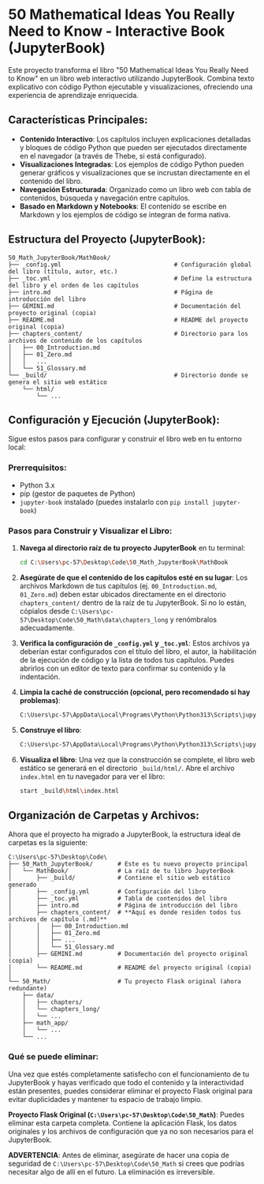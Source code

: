 # 50 Mathematical Ideas You Really Need to Know - Interactive Book (JupyterBook)

Este proyecto transforma el libro "50 Mathematical Ideas You Really Need to Know" en un libro web interactivo utilizando JupyterBook. Combina texto explicativo con código Python ejecutable y visualizaciones, ofreciendo una experiencia de aprendizaje enriquecida.

## Características Principales:

-   **Contenido Interactivo**: Los capítulos incluyen explicaciones detalladas y bloques de código Python que pueden ser ejecutados directamente en el navegador (a través de Thebe, si está configurado).
-   **Visualizaciones Integradas**: Los ejemplos de código Python pueden generar gráficos y visualizaciones que se incrustan directamente en el contenido del libro.
-   **Navegación Estructurada**: Organizado como un libro web con tabla de contenidos, búsqueda y navegación entre capítulos.
-   **Basado en Markdown y Notebooks**: El contenido se escribe en Markdown y los ejemplos de código se integran de forma nativa.

## Estructura del Proyecto (JupyterBook):

```
50_Math_JupyterBook/MathBook/
├── _config.yml                                # Configuración global del libro (título, autor, etc.)
├── _toc.yml                                   # Define la estructura del libro y el orden de los capítulos
├── intro.md                                   # Página de introducción del libro
├── GEMINI.md                                  # Documentación del proyecto original (copia)
├── README.md                                  # README del proyecto original (copia)
├── chapters_content/                          # Directorio para los archivos de contenido de los capítulos
│   ├── 00_Introduction.md
│   ├── 01_Zero.md
│   │   ...
│   └── 51_Glossary.md
└── _build/                                    # Directorio donde se genera el sitio web estático
    └── html/
        └── ...
```

## Configuración y Ejecución (JupyterBook):

Sigue estos pasos para configurar y construir el libro web en tu entorno local:

### Prerrequisitos:

-   Python 3.x
-   pip (gestor de paquetes de Python)
-   `jupyter-book` instalado (puedes instalarlo con `pip install jupyter-book`)

### Pasos para Construir y Visualizar el Libro:

1.  **Navega al directorio raíz de tu proyecto JupyterBook** en tu terminal:

    ```bash
    cd C:\Users\pc-57\Desktop\Code\50_Math_JupyterBook\MathBook
    ```

2.  **Asegúrate de que el contenido de los capítulos esté en su lugar**:
    Los archivos Markdown de tus capítulos (ej. `00_Introduction.md`, `01_Zero.md`) deben estar ubicados directamente en el directorio `chapters_content/` dentro de la raíz de tu JupyterBook. Si no lo están, cópialos desde `C:\Users\pc-57\Desktop\Code\50_Math\data\chapters_long` y renómbralos adecuadamente.

3.  **Verifica la configuración de `_config.yml` y `_toc.yml`**:
    Estos archivos ya deberían estar configurados con el título del libro, el autor, la habilitación de la ejecución de código y la lista de todos tus capítulos. Puedes abrirlos con un editor de texto para confirmar su contenido y la indentación.

4.  **Limpia la caché de construcción (opcional, pero recomendado si hay problemas)**:

    ```bash
    C:\Users\pc-57\AppData\Local\Programs\Python\Python313\Scripts\jupyter-book.exe clean .
    ```

5.  **Construye el libro**:

    ```bash
    C:\Users\pc-57\AppData\Local\Programs\Python\Python313\Scripts\jupyter-book.exe build .
    ```

6.  **Visualiza el libro**:
    Una vez que la construcción se complete, el libro web estático se generará en el directorio `_build/html/`. Abre el archivo `index.html` en tu navegador para ver el libro:

    ```bash
    start _build\html\index.html
    ```

## Organización de Carpetas y Archivos:

Ahora que el proyecto ha migrado a JupyterBook, la estructura ideal de carpetas es la siguiente:

```
C:\Users\pc-57\Desktop\Code\
├── 50_Math_JupyterBook/       # Este es tu nuevo proyecto principal
│   └── MathBook/              # La raíz de tu libro JupyterBook
│       ├── _build/            # Contiene el sitio web estático generado
│       ├── _config.yml        # Configuración del libro
│       ├── _toc.yml           # Tabla de contenidos del libro
│       ├── intro.md           # Página de introducción del libro
│       ├── chapters_content/  # **Aquí es donde residen todos tus archivos de capítulo (.md)**
│       │   ├── 00_Introduction.md
│       │   ├── 01_Zero.md
│       │   ├── ...
│       │   └── 51_Glossary.md
│       ├── GEMINI.md          # Documentación del proyecto original (copia)
│       └── README.md          # README del proyecto original (copia)
│
└── 50_Math/                   # Tu proyecto Flask original (ahora redundante)
    ├── data/
    │   ├── chapters/
    │   └── chapters_long/
    │   └── ...
    ├── math_app/
    │   └── ...
    └── ...
```

### Qué se puede eliminar:

Una vez que estés completamente satisfecho con el funcionamiento de tu JupyterBook y hayas verificado que todo el contenido y la interactividad están presentes, puedes considerar eliminar el proyecto Flask original para evitar duplicidades y mantener tu espacio de trabajo limpio.

**Proyecto Flask Original (`C:\Users\pc-57\Desktop\Code\50_Math`)**: Puedes eliminar esta carpeta completa. Contiene la aplicación Flask, los datos originales y los archivos de configuración que ya no son necesarios para el JupyterBook.

**ADVERTENCIA**: Antes de eliminar, asegúrate de hacer una copia de seguridad de `C:\Users\pc-57\Desktop\Code\50_Math` si crees que podrías necesitar algo de allí en el futuro. La eliminación es irreversible.